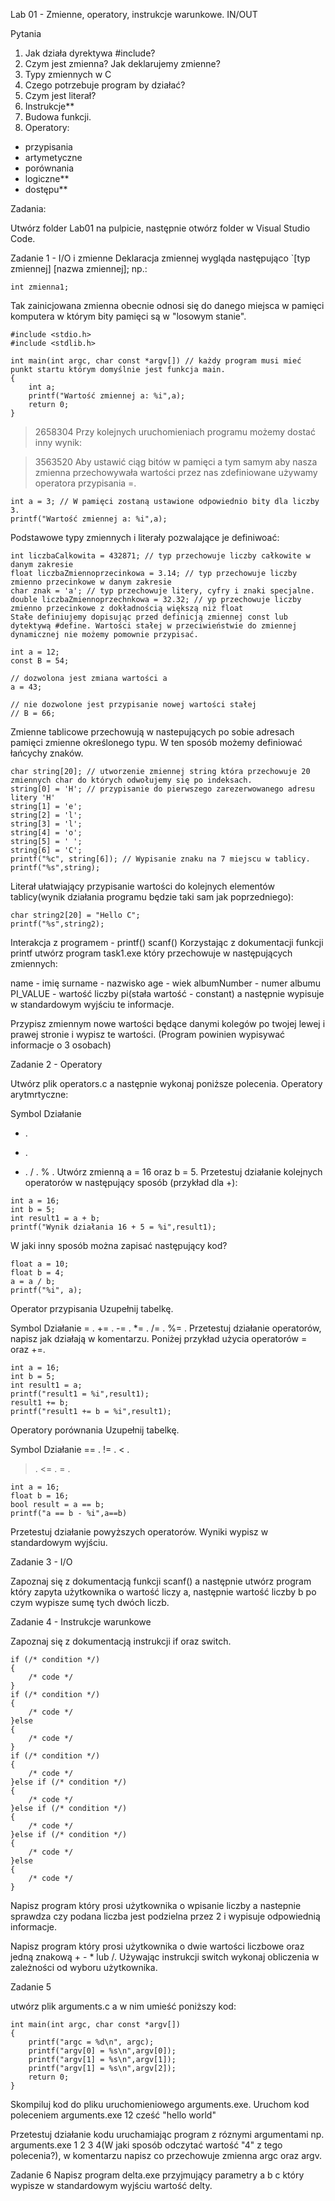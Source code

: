 Lab 01 - Zmienne, operatory, instrukcje warunkowe. IN/OUT

Pytania
1. Jak działa dyrektywa #include?
2. Czym jest zmienna? Jak deklarujemy zmienne?
3. Typy zmiennych w C
4. Czego potrzebuje program by działać?
5. Czym jest literał?
6. Instrukcje**
7. Budowa funkcji.
8. Operatory:
- przypisania
- artymetyczne
- porównania
- logiczne**
- dostępu**

Zadania:

Utwórz folder Lab01 na pulpicie, następnie otwórz folder w Visual Studio Code.

Zadanie 1 - I/O i zmienne
Deklaracja zmiennej wygląda następująco `[typ zmiennej] [nazwa zmiennej]; np.:

```
int zmienna1;
```
Tak zainicjowana zmienna obecnie odnosi się do danego miejsca w pamięci komputera w którym bity pamięci są w "losowym stanie".
```
#include <stdio.h> 
#include <stdlib.h>

int main(int argc, char const *argv[]) // każdy program musi mieć punkt startu którym domyślnie jest funkcja main.
{
    int a;
    printf("Wartość zmiennej a: %i",a);
    return 0;
}
```
> 2658304
Przy kolejnych uruchomieniach programu możemy dostać inny wynik:

> 3563520
Aby ustawić ciąg bitów w pamięci a tym samym aby nasza zmienna przechowywała wartości przez nas zdefiniowane używamy operatora przypisania =.

```
int a = 3; // W pamięci zostaną ustawione odpowiednio bity dla liczby 3.
printf("Wartość zmiennej a: %i",a);
```
Podstawowe typy zmiennych i literały pozwalające je definiwoać:

```
int liczbaCalkowita = 432871; // typ przechowuje liczby całkowite w danym zakresie
float liczbaZmiennoprzecinkowa = 3.14; // typ przechowuje liczby zmienno przecinkowe w danym zakresie
char znak = 'a'; // typ przechowuje litery, cyfry i znaki specjalne.
double liczbaZmiennoprzechnkowa = 32.32; // yp przechowuje liczby zmienno przecinkowe z dokładnością większą niż float
Stałe definiujemy dopisując przed definicją zmiennej const lub dytektywą #define. Wartości stałej w przeciwieństwie do zmiennej dynamicznej nie możemy pomownie przypisać.

int a = 12;
const B = 54;

// dozwolona jest zmiana wartości a
a = 43;

// nie dozwolone jest przypisanie nowej wartości stałej
// B = 66;
```
Zmienne tablicowe przechowują w nastepujących po sobie adresach pamięci zmienne określonego typu. W ten sposób możemy definiować łańcychy znaków.

```
char string[20]; // utworzenie zmiennej string która przechowuje 20 zmiennych char do których odwołujemy się po indeksach.
string[0] = 'H'; // przypisanie do pierwszego zarezerwowanego adresu litery 'H'
string[1] = 'e';
string[2] = 'l';
string[3] = 'l';
string[4] = 'o';
string[5] = ' ';
string[6] = 'C';
printf("%c", string[6]); // Wypisanie znaku na 7 miejscu w tablicy.
printf("%s",string);
```
Literał ułatwiający przypisanie wartości do kolejnych elementów tablicy(wynik działania programu będzie taki sam jak poprzedniego):

```
char string2[20] = "Hello C";
printf("%s",string2);
```
Interakcja z programem - printf() scanf()
Korzystając z dokumentacji funkcji printf utwórz program task1.exe który przechowuje w następujących zmiennych:

name - imię
surname - nazwisko
age - wiek
albumNumber - numer albumu
PI_VALUE - wartość liczby pi(stała wartość - constant)
a następnie wypisuje w standardowym wyjściu te informacje.

Przypisz zmiennym nowe wartości będące danymi kolegów po twojej lewej i prawej stronie i wypisz te wartości. (Program powinien wypisywać informacje o 3 osobach)

Zadanie 2 - Operatory

Utwórz plik operators.c a następnie wykonaj poniższe polecenia.
Operatory arytmrtyczne:

Symbol	Działanie
+	.
-	.
*	.
/	.
%	.
Utwórz zmienną a = 16 oraz b = 5. Przetestuj działanie kolejnych operatorów w następujący sposób (przykład dla +):
```
int a = 16;
int b = 5;
int result1 = a + b;
printf("Wynik działania 16 + 5 = %i",result1);
```
W jaki inny sposób można zapisać następujący kod?

```
float a = 10;
float b = 4;
a = a / b;
printf("%i", a);
```
Operator przypisania Uzupełnij tabelkę.

Symbol	Działanie
=	.
+=	.
-=	.
*=	.
/=	.
%=	.
Przetestuj działanie operatorów, napisz jak działają w komentarzu. Poniżej przykład użycia operatorów = oraz +=.

```
int a = 16;
int b = 5;
int result1 = a;
printf("result1 = %i",result1);
result1 += b;
printf("result1 += b = %i",result1);
```
Operatory porównania Uzupełnij tabelkę.

Symbol	Działanie
==	.
!=	.
<	.
>	.
<=	.
>=	.
```
int a = 16;
float b = 16;
bool result = a == b;
printf("a == b - %i",a==b)
```
Przetestuj działanie powyższych operatorów. Wyniki wypisz w standardowym wyjściu.

Zadanie 3 - I/O

Zapoznaj się z dokumentacją funkcji scanf() a następnie utwórz program który zapyta użytkownika o wartość liczy a, następnie wartość liczby b po czym wypisze sumę tych dwóch liczb.

Zadanie 4 - Instrukcje warunkowe

Zapoznaj się z dokumentacją instrukcji if oraz switch.
```
if (/* condition */)
{
    /* code */
}
if (/* condition */)
{
    /* code */
}else
{
    /* code */
}
if (/* condition */)
{
    /* code */
}else if (/* condition */)
{
    /* code */
}else if (/* condition */)
{
    /* code */
}else if (/* condition */)
{
    /* code */
}else
{
    /* code */
}
```

Napisz program który prosi użytkownika o wpisanie liczby a nastepnie sprawdza czy podana liczba jest podzielna przez 2 i wypisuje odpowiednią informacje.

Napisz program który prosi użytkownika o dwie wartości liczbowe oraz jedną znakową + - * lub /. Używając instrukcji switch wykonaj obliczenia w zależności od wyboru użytkownika.

Zadanie 5

utwórz plik arguments.c a w nim umieść poniższy kod:
```
int main(int argc, char const *argv[])
{
    printf("argc = %d\n", argc);
    printf("argv[0] = %s\n",argv[0]);
    printf("argv[1] = %s\n",argv[1]);
    printf("argv[1] = %s\n",argv[2]);
    return 0;
}
```
Skompiluj kod do pliku uruchomieniowego arguments.exe. Uruchom kod poleceniem arguments.exe 12 cześć "hello world"

Przetestuj działanie kodu uruchamiając program z róznymi argumentami np. arguments.exe 1 2 3 4(W jaki sposób odczytać wartość "4" z tego polecenia?), w komentarzu napisz co przechowuje zmienna argc oraz argv.

Zadanie 6
Napisz program delta.exe przyjmujący parametry a b c który wypisze w standardowym wyjściu wartość delty.
